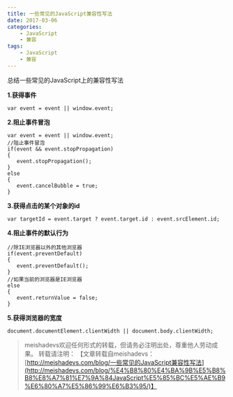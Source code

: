 ```yaml
---
title: 一些常见的JavaScript兼容性写法
date: 2017-03-06
categories:
	- JavaScript
	- 兼容
tags:
    - JavaScript
    - 兼容
---
```


总结一些常见的JavaScript上的兼容性写法
<!--more-->

**1.获得事件**

	var event = event || window.event;

**2.阻止事件冒泡**

	var event = event || window.event;  
	//阻止事件冒泡
	if(event && event.stopPropagation)
	{
	   event.stopPropagation();
	}
	else
	{
	   event.cancelBubble = true;
	}

**3.获得点击的某个对象的id**

	var targetId = event.target ? event.target.id : event.srcElement.id;

**4.阻止事件的默认行为**
	
	//除IE浏览器以外的其他浏览器
	if(event.preventDefault)
	{
	   event.preventDefault();
	}
	//如果当前的浏览器是IE浏览器
	else
	{
	   event.returnValue = false;
	}

**5.获得浏览器的宽度**

	document.documentElement.clientWidth || document.body.clientWidth;

> meishadevs欢迎任何形式的转载，但请务必注明出处，尊重他人劳动成果。
转载请注明： 【文章转载自meishadevs：[http://meishadevs.com/blog/一些常见的JavaScript兼容性写法](http://meishadevs.com/blog/%E4%B8%80%E4%BA%9B%E5%B8%B8%E8%A7%81%E7%9A%84JavaScript%E5%85%BC%E5%AE%B9%E6%80%A7%E5%86%99%E6%B3%95/)】